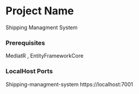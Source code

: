 # Project Name

Shipping Managment System

### Prerequisites

MediatR ,
EntityFrameworkCore

### LocalHost Ports

Shipping-managment-system https://localhost:7001
